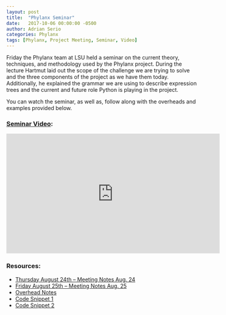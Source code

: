 ```yaml
---
layout: post
title:  "Phylanx Seminar"
date:   2017-10-06 00:00:00 -0500
author: Adrian Serio
categories: Phylanx
tags: [Phylanx, Project Meeting, Seminar, Video]
---
```

Friday the Phylanx team at LSU held a seminar on the current theory, techniques, and methodology used by the Phylanx project. During the lecture Hartmut laid out the scope of the challenge we are trying to solve and the three components of the project as we have them today. Additionally, he explained the grammar we are using to describe expression trees and the current and future role Python is playing in the project.

You can watch the seminar, as well as, follow along with the overheads and examples provided below.

### [Seminar Video](https://youtu.be/o11VyxgbQII):

<iframe width="560" height="315" src="https://www.youtube-nocookie.com/embed/o11VyxgbQII?rel=0" frameborder="0" allowfullscreen></iframe>

### Resources:

* [Thursday August 24th – Meeting Notes Aug. 24](/assets/phylanx_kickoff_meeting_08.24.17.pdf)
* [Friday August 25th – Meeting Notes Aug. 25](/assets/phylanx_kickoff_meeting_08.25.17.pdf)
* [Overhead Notes](/assets/phylanx_seminar_overhead_notes_10.13.17.pdf)
* [Code Snippet 1](/assets/phylanx_seminar_code1_10.13.17.txt)
* [Code Snippet 2](/assets/phylanx_seminar_code2_10.13.17.txt)
